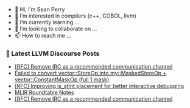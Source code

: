 - 👋 Hi, I’m Sean Perry
- 👀 I’m interested in compilers (c++, COBOL, llvm)
- 🌱 I’m currently learning ...
- 💞️ I’m looking to collaborate on ...
- 📫 How to reach me ...

<!---
s66perry/s66perry is a ✨ special ✨ repository because its `README.md` (this file) appears on your GitHub profile.
You can click the Preview link to take a look at your changes.
--->
### 📕 Latest LLVM Discourse Posts

<!-- DISCOURSE-LLVM:START -->
- [[RFC] Remove IRC as a recommended communication channel](https://discourse.llvm.org/t/rfc-remove-irc-as-a-recommended-communication-channel/82808#post_2)
- [Failed to convert vector::StoreOp into my::MaskedStoreOp + vector::ConstantMaskOp &lpar;full 1 mask&rpar;](https://discourse.llvm.org/t/failed-to-convert-vector-storeop-into-my-maskedstoreop-vector-constantmaskop-full-1-mask/82798#post_2)
- [[RFC] Improving is_stmt placement for better interactive debugging](https://discourse.llvm.org/t/rfc-improving-is-stmt-placement-for-better-interactive-debugging/82668#post_5)
- [MLIR Roundtable Notes](https://discourse.llvm.org/t/mlir-roundtable-notes/82809#post_1)
- [[RFC] Remove IRC as a recommended communication channel](https://discourse.llvm.org/t/rfc-remove-irc-as-a-recommended-communication-channel/82808#post_1)
<!-- DISCOURSE-LLVM:END -->

